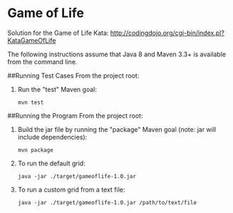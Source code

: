 # Game of Life
Solution for the Game of Life Kata: http://codingdojo.org/cgi-bin/index.pl?KataGameOfLife

The following instructions assume that Java 8 and Maven 3.3+ is available from the command line.

##Running Test Cases
From the project root:

1. Run the "test" Maven goal: 
	```
	mvn test
	```

##Running the Program
From the project root:

1. Build the jar file by running the "package" Maven goal (note: jar will include dependencies):
	```
	mvn package
	```
2. To run the default grid:
	```
	java -jar ./target/gameoflife-1.0.jar
	```
3. To run a custom grid from a text file:
	```
	java -jar ./target/gameoflife-1.0.jar /path/to/text/file
	```
